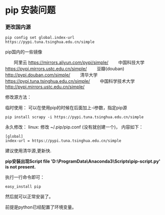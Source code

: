 # pip 安装问题

### 更改国内源

```
pip config set global.index-url https://pypi.tuna.tsinghua.edu.cn/simple
```

pip国内的一些镜像

  阿里云 https://mirrors.aliyun.com/pypi/simple/
  中国科技大学 https://pypi.mirrors.ustc.edu.cn/simple/
  豆瓣(douban) http://pypi.douban.com/simple/
  清华大学 https://pypi.tuna.tsinghua.edu.cn/simple/
  中国科学技术大学 http://pypi.mirrors.ustc.edu.cn/simple/

修改源方法：

临时使用：
可以在使用pip的时候在后面加上-i参数，指定pip源

```
pip install scrapy -i https://pypi.tuna.tsinghua.edu.cn/simple
```



永久修改：
linux:
修改 ~/.pip/pip.conf (没有就创建一个)， 内容如下：

```
[global]
index-url = https://pypi.tuna.tsinghua.edu.cn/simple
```

 建议使用清华源,更新快.

**pip安装出现Script file 'D:\ProgramData\Anaconda3\Scripts\pip-script.py' is not present.**

执行一行命令即可：

```
easy_install pip
```

然后就可以正常安装了。

前提是python已经配置了环境变量。